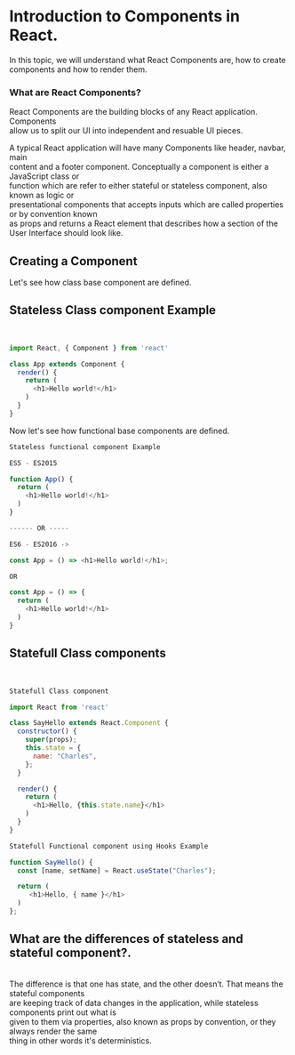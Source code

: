 # Introduction to Components in React.

In this topic, we will understand what React Components are, how to create<br> components and how to render them.

### What are React Components?<br>
React Components are the building blocks of any React application. Components<br> allow us to split our UI into independent and resuable UI pieces.<br>

A typical React application will have many Components like header, navbar, main<br> content and a footer component. Conceptually a component is either a JavaScript class or<br> function which are refer to either stateful or stateless component, also known as logic or<br> presentational components that accepts inputs which are called properties or by convention known<br> as props and returns a React element that describes how a section of the User Interface should look like.<br>

## Creating a Component

Let's see how class base component are defined.

## Stateless Class component Example 
<br>

```js
import React, { Component } from 'react'

class App extends Component {
  render() {
    return (
      <h1>Hello world!</h1>
    )
  }
}
```

Now let's see how functional base components are defined.
```js
Stateless functional component Example

ES5 - ES2015

function App() {
  return (
    <h1>Hello world!</h1>
  )
}

------ OR -----

ES6 - ES2016 ->

const App = () => <h1>Hello world!</h1>;

OR

const App = () => {
  return (
    <h1>Hello world!</h1>
  )
}
```

## Statefull Class components
<br>

```js
Statefull Class component

import React from 'react'

class SayHello extends React.Component {
  constructor() {
    super(props);
    this.state = {
      name: "Charles",
    };
  }

  render() {
    return (
      <h1>Hello, {this.state.name}</h1>
    )
  }
}
```
```js
Statefull Functional component using Hooks Example

function SayHello() {
  const [name, setName] = React.useState("Charles");

  return (
     <h1>Hello, { name }</h1>
  )
};
``` 

## What are the differences of stateless and stateful component?.
<br>
The difference is that one has state, and the other doesn’t. That means the stateful components<br> are keeping track of data changes in the application, while stateless components print out what is<br> given to them via properties, also known as props by convention, or they always render the same<br> thing in other words it's deterministics.
